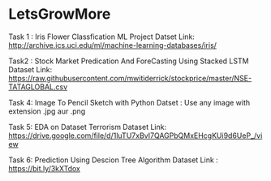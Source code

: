 # LetsGrowMore
Task 1 : Iris Flower Classfication ML Project
Datset Link: http://archive.ics.uci.edu/ml/machine-learning-databases/iris/


Task2 : Stock Market Predication And ForeCasting Using  Stacked LSTM 
Dataset Link: https://raw.githubusercontent.com/mwitiderrick/stockprice/master/NSE-TATAGLOBAL.csv


Task 4: Image To Pencil Sketch with Python
Datset : Use any image with extension .jpg aur .png

Task 5:  EDA on Dataset Terrorism
Dataset Link: https://drive.google.com/file/d/1luTU7xBvI7QAGPbQMxEHcgKUi9d6UeP_/view

Task 6: Prediction Using Descion Tree Algorithm
Dataset Link  : https://bit.ly/3kXTdox
